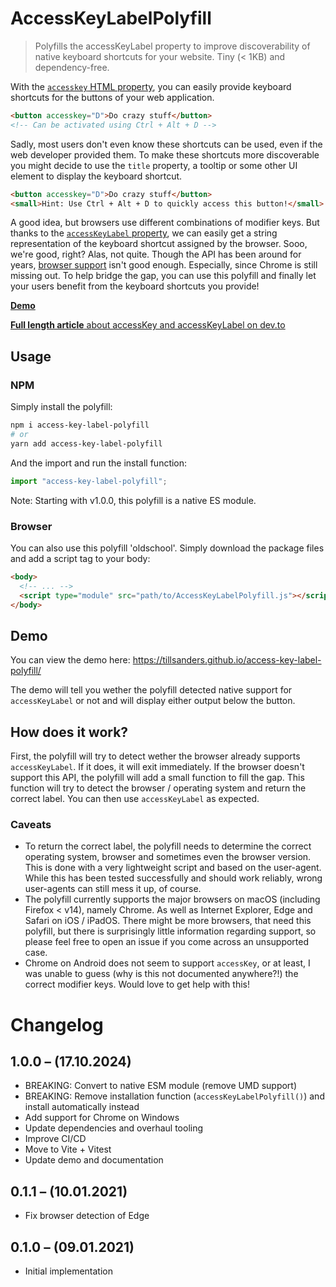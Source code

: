 # AccessKeyLabelPolyfill

> Polyfills the accessKeyLabel property to improve discoverability of native keyboard shortcuts for
> your website. Tiny (< 1KB) and dependency-free.

With the [`accesskey` HTML property](https://developer.mozilla.org/de/docs/Web/HTML/Globale_Attribute/accesskey),
you can easily provide keyboard shortcuts for the buttons of your web application.

```html
<button accesskey="D">Do crazy stuff</button>
<!-- Can be activated using Ctrl + Alt + D -->
```

Sadly, most users don't even know these shortcuts can be used, even if the web developer provided
them. To make these shortcuts more discoverable you might decide to use the `title` property, a
tooltip or some other UI element to display the keyboard shortcut.

```html
<button accesskey="D">Do crazy stuff</button>
<small>Hint: Use Ctrl + Alt + D to quickly access this button!</small>
```

A good idea, but browsers use different combinations of modifier keys. But thanks to the
[`accessKeyLabel` property](https://developer.mozilla.org/en-US/docs/Web/API/HTMLElement/accessKeyLabel),
we can easily get a string representation of the keyboard shortcut assigned by the browser. Sooo,
we're good, right? Alas, not quite. Though the API has been around for years,
[browser support](https://caniuse.com/?search=accessKeyLabel) isn't good enough. Especially, since
Chrome is still missing out. To help bridge the gap, you can use this polyfill and finally let your
users benefit from the keyboard shortcuts you provide!

[**Demo**](https://tillsanders.github.io/access-key-label-polyfill/)

[**Full length article** about accessKey and accessKeyLabel on dev.to](https://dev.to/tillsanders/boy-was-it-hard-to-implement-proper-keyboard-shortcuts-4d72)

## Usage

### NPM

Simply install the polyfill:

```sh
npm i access-key-label-polyfill
# or
yarn add access-key-label-polyfill
```

And the import and run the install function:

```javascript
import "access-key-label-polyfill";
```

Note: Starting with v1.0.0, this polyfill is a native ES module.

### Browser

You can also use this polyfill 'oldschool'. Simply download the package files and add a script tag
to your body:

```html
<body>
  <!-- ... -->
  <script type="module" src="path/to/AccessKeyLabelPolyfill.js"></script>
</body>
```

## Demo

You can view the demo here: <https://tillsanders.github.io/access-key-label-polyfill/>

The demo will tell you wether the polyfill detected native support for `accessKeyLabel` or not and
will display either output below the button.

## How does it work?

First, the polyfill will try to detect wether the browser already supports `accessKeyLabel`. If it
does, it will exit immediately. If the browser doesn't support this API, the polyfill will add a
small function to fill the gap. This function will try to detect the browser / operating system and
return the correct label. You can then use `accessKeyLabel` as expected.

### Caveats

- To return the correct label, the polyfill needs to determine the correct operating system, browser
  and sometimes even the browser version. This is done with a very lightweight script and based on
  the user-agent. While this has been tested successfully and should work reliably, wrong
  user-agents can still mess it up, of course.
- The polyfill currently supports the major browsers on macOS (including Firefox < v14), namely
  Chrome. As well as Internet Explorer, Edge and Safari on iOS / iPadOS. There might be more
  browsers, that need this polyfill, but there is surprisingly little information regarding support,
  so please feel free to open an issue if you come across an unsupported case.
- Chrome on Android does not seem to support `accessKey`, or at least, I was unable to guess (why
  is this not documented anywhere?!) the correct modifier keys. Would love to get help with this!

# Changelog

## 1.0.0 – (17.10.2024)

- BREAKING: Convert to native ESM module (remove UMD support)
- BREAKING: Remove installation function (`accessKeyLabelPolyfill()`) and install automatically instead
- Add support for Chrome on Windows
- Update dependencies and overhaul tooling
- Improve CI/CD
- Move to Vite + Vitest
- Update demo and documentation

## 0.1.1 – (10.01.2021)

- Fix browser detection of Edge

## 0.1.0 – (09.01.2021)

- Initial implementation
